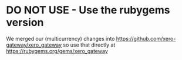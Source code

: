 DO NOT USE - Use the rubygems version
=====================================

We merged our (multicurrency) changes into https://github.com/xero-gateway/xero_gateway
so use that directly at https://rubygems.org/gems/xero_gateway

